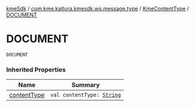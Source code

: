 [kmeSdk](../../index.md) / [com.kme.kaltura.kmesdk.ws.message.type](../index.md) / [KmeContentType](index.md) / [DOCUMENT](./-d-o-c-u-m-e-n-t.md)

# DOCUMENT

`DOCUMENT`

### Inherited Properties

| Name | Summary |
|---|---|
| [contentType](content-type.md) | `val contentType: `[`String`](https://kotlinlang.org/api/latest/jvm/stdlib/kotlin/-string/index.html) |
